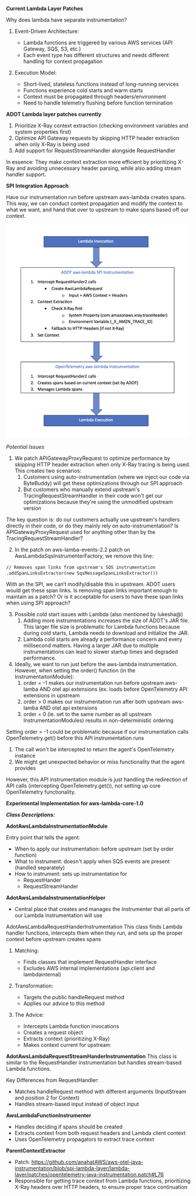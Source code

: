 **Current Lambda Layer Patches**

Why does lambda have separate instrumentation?

1. Event-Driven Architecture:

    * Lambda functions are triggered by various AWS services (API Gateway, SQS, S3, etc.)
    * Each event type has different structures and needs different handling for context propagation

1. Execution Model:

    * Short-lived, stateless functions instead of long-running services
    * Functions experience cold starts and warm starts
    * Context must be propagated through headers/environment
    * Need to handle telemetry flushing before function termination



**ADOT Lambda layer patches currently**

1. Prioritize X-Ray context extraction (checking environment variables and system properties first)
2. Optimize API Gateway requests by skipping HTTP header extraction when only X-Ray is being used
3. Add support for RequestStreamHandler alongside RequestHandler

In essence: They make context extraction more efficient by prioritizing X-Ray and avoiding unnecessary header parsing, while also adding stream handler support.


**SPI  Integration Approach**

Have our instrumentation run before upstream aws-lambda creates spans. This way, we can conduct context propagation and modify the context to what we want, and hand that over to upstream to make spans based off our context.

![img.png](spi-lambda.jpg)

_Potential Issues_

1. We patch APIGatewayProxyRequest to optimize performance by skipping HTTP header extraction when only X-Ray tracing is being used. This creates two scenarios:
    1. Customers using auto-instrumentation (where we inject our code via ByteBuddy) will get these optimizations through our SPI approach
    2. But customers who manually extend upstream's TracingRequestStreamHandler in their code won't get our optimizations because they're using the unmodified upstream version

The key question is: do our customers actually use upstream's handlers directly in their code, or do they mainly rely on auto-instrumentation? Is APIGatewayProxyRequest used for anything other than by the TracingRequestStreamHandler?

2. In the patch on aws-lamba-events-2.2 patch on AwsLambdaSqsInstrumenterFactory, we remove this line:

````
// Removes span links from upstream's SQS instrumentation
.addSpanLinksExtractor(new SqsMessageSpanLinksExtractor())
````

With an  the SPI, we can’t modify/disable this in upstream. ADOT users would get these span links. Is removing span links important enough to maintain as a patch? Or is it acceptable for users to have these span links when using SPI approach?

3. Possible cold start issues with Lambda (also mentioned by lukesha@)
    1. Adding more instrumentations increases the size of ADOT's JAR file. This larger file size is problematic for Lambda functions because during cold starts, Lambda needs to download and initialize the JAR.
    2. Lambda cold starts are already a performance concern and every millisecond matters. Having a larger JAR due to multiple instrumentations can lead to slower startup times and degraded performance.
4. Ideally, we want to run just before the aws-lambda instrumentation. However, when setting the order() function (in the InstrumentaitonModule):
    1. order = -1 makes our instrumentation run before upstream aws-lamba AND otel api extensions (ex. loads before OpenTelemetry API extensions in upstream
    2. order > 0 makes our instrumentation run after both upstream aws-lamba AND otel api extensions
    3. order = 0 (ie. set to the same number as all upstream InstrumentationModules) results in non-deterministic ordering

Setting order = -1 could be problematic because if our instrumentation calls OpenTelemetry.get() before this API instrumentation runs
1. The call won't be intercepted to return the agent's OpenTelemetry instance 
2. We might get unexpected behavior or miss functionality that the agent provides

However, this API instrumentation module is just handling the redirection of API calls (intercepting OpenTelemetry.get()), not setting up core OpenTelemetry functionality.

**Experimental Implementation for aws-lambda-core-1.0**

__*Class Descriptions:*__

**AdotAwsLambdaInstrumentationModule**

Entry point that tells the agent:

* When to apply our instrumentation: before upstream (set by order function)
* What to instrument: doesn't apply when SQS events are present (handled separately)
* How to instrument: sets up instrumentation for
    * RequestHander
    * RequestStreamHander


**AdotAwsLambdaInstrumentationHelper**

* Central place that creates and manages the instrumenter that all parts of our Lambda instrumentation will use

AdotAwsLambdaRequestHanderInstrumentation
This class finds Lambda handler functions, intercepts them when they run, and sets up the proper context before upstream creates spans

1. Matching:

    * Finds classes that implement RequestHandler interface
    * Excludes AWS internal implementations (api.client and lambdainternal)

2. Transformation:

    * Targets the public handleRequest method
    * Applies our advice to this method

3. The Advice:

    * Intercepts Lambda function invocations
    * Creates a request object
    * Extracts context (prioritizing X-Ray)
    * Makes context current for upstream


**AdotAwsLambdaRequestStreamHanderInstrumentation**
This class is similar to the RequestHandler instrumentation but handles stream-based Lambda functions.

Key Differences from RequestHandler:

* Matches handleRequest method with different arguments (InputStream and position 2 for Context)
* Handles stream-based input instead of object input


**AwsLambdaFunctionInstrumenter**

* Handles deciding if spans should be created
* Extracts context from both request headers and Lambda client context
* Uses OpenTelemetry propagators to extract trace context


**ParentContextExtractor**

* Patch: https://github.com/anahatAWS/aws-otel-java-instrumentation/blob/spi-lambda-layer/lambda-layer/patches/opentelemetry-java-instrumentation.patch#L76
* Responsible for getting trace context from Lambda functions, prioritizing X-Ray headers over HTTP headers, to ensure proper trace continuation

